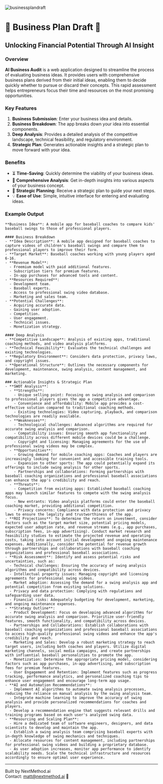 ![businessplandraft](https://github.com/mattrob333/Projects_Expanded/assets/31228129/0b8a38df-f19a-466b-9b4c-46e7853a03bf)

# 🌟 Business Plan Draft 🌟

## Unlocking Financial Potential Through AI Insight

### Overview

**AI Business Audit** is a web application designed to streamline the process of evaluating business ideas. It provides users with comprehensive business plans derived from their initial ideas, enabling them to decide quickly whether to pursue or discard their concepts. This rapid assessment helps entrepreneurs focus their time and resources on the most promising opportunities.

### Key Features

1. **Business Submission**: Enter your business idea and details.
2. **Business Breakdown**: The app breaks down your idea into essential components.
3. **Deep Analysis**: Provides a detailed analysis of the competitive landscape, technical feasibility, and regulatory environment.
4. **Strategic Plan**: Generates actionable insights and a strategic plan to move forward with your idea.

### Benefits

- ⏳ **Time-Saving**: Quickly determine the viability of your business ideas.
- 🧠 **Comprehensive Analysis**: Get in-depth insights into various aspects of your business concept.
- 🚀 **Strategic Planning**: Receive a strategic plan to guide your next steps.
- 💡 **Ease of Use**: Simple, intuitive interface for entering and evaluating ideas.

### Example Output
```
**Business Idea**: A mobile app for baseball coaches to compare kids' baseball swings to those of professional players.

#### Business Breakdown
- **Idea Description**: A mobile app designed for baseball coaches to capture videos of children's baseball swings and compare them to professional players to improve their form.
- **Target Market**: Baseball coaches working with young players aged 6-16.
- **Revenue Model**:
  - Freemium model with paid additional features.
  - Subscription tiers for premium features.
  - In-app purchases for advanced tools and content.
- **Resources Required**:
  - Development team.
  - Baseball experts.
  - Access to professional swing video database.
  - Marketing and sales team.
- **Potential Challenges**:
  - Acquiring accurate data.
  - Gaining user adoption.
  - Competition.
  - User engagement.
  - Technical issues.
  - Monetization strategy.

#### Deep Analysis
- **Competitive Landscape**: Analysis of existing apps, traditional coaching methods, and video analysis platforms.
- **Technical Feasibility**: Evaluates the technical challenges and existing technologies.
- **Regulatory Environment**: Considers data protection, privacy laws, and copyright issues.
- **Operational Structure**: Outlines the necessary components for development, maintenance, swing analysis, content management, and marketing.

### Actionable Insights & Strategic Plan
- **SWOT Analysis**:
  - **Strengths**:
    - Unique selling point: Focusing on swing analysis and comparison to professional players gives the app a competitive advantage.
    - Convenience and affordability: Mobile app provides a cost-effective solution compared to traditional coaching methods.
    - Existing technologies: Video capturing, playback, and comparison technologies are readily available.
  - **Weaknesses**:
    - Technological challenges: Advanced algorithms are required for accurate swing analysis and comparison.
    - Compatibility issues: Ensuring smooth app functionality and compatibility across different mobile devices could be a challenge.
    - Copyright and licensing: Managing agreements for the use of professional swing videos may be complex.
  - **Opportunities**:
    - Growing demand for mobile coaching apps: Coaches and players are increasingly looking for convenient and accessible training tools.
    - Expansion to other sports: The app could potentially expand its offerings to include swing analysis for other sports.
    - Partnerships and collaborations: Forming partnerships with baseball coaching organizations and professional baseball associations can enhance the app's credibility and reach.
  - **Threats**:
    - Competition from existing apps: Established baseball coaching apps may launch similar features to compete with the swing analysis focus.
    - New entrants: Video analysis platforms could enter the baseball coaching market, providing additional competition.
    - Privacy concerns: Compliance with data protection and privacy laws to ensure the legality and trustworthiness of the app.
- **ROI Projections**: To determine the return on investment, consider factors such as the target market size, potential pricing models, expected user adoption rate, and revenue streams (e.g., app purchases, subscription fees, in-app advertising). Conduct market research and feasibility studies to estimate the projected revenue and operating costs, taking into account initial development and ongoing maintenance expenses. Additionally, consider the potential for revenue growth through partnerships and collaborations with baseball coaching organizations and professional baseball associations.
- **Risk Assessment**: Identify and assess potential risks and uncertainties, such as:
  - Technical challenges: Ensuring the accuracy of swing analysis algorithms and compatibility across devices.
  - Intellectual property issues: Managing copyright and licensing agreements for professional swing videos.
  - Market adoption: Assessing the demand for a swing analysis app and potential competition from existing solutions.
  - Privacy and data protection: Complying with regulations and safeguarding user data.
  - Financial risks: Adequately budgeting for development, marketing, and ongoing maintenance expenses.
- **Strategy Outline**:
  - Product Development: Focus on developing advanced algorithms for accurate swing analysis and comparison. Prioritize user-friendly features, smooth functionality, and compatibility across devices.
  - Partnerships and Collaborations: Establish collaborations with baseball coaching organizations and professional baseball associations to access high-quality professional swing videos and enhance the app's credibility and reach.
  - Marketing and Sales: Develop a robust marketing strategy to reach target users, including both coaches and players. Utilize digital marketing channels, social media campaigns, and create partnerships with influential baseball personalities to promote the app.
  - Monetization: Determine the appropriate pricing model, considering factors such as app purchases, in-app advertising, and subscription fees for premium features.
  - User Engagement and Retention: Implement features such as progress tracking, performance analytics, and personalized coaching tips to enhance user engagement and encourage long-term app usage.
- **AI and Automation Recommendations**:
  - Implement AI algorithms to automate swing analysis processes, reducing the reliance on manual analysis by the swing analysis team.
  - Integrate machine learning to improve the accuracy of swing analysis and provide personalized recommendations for coaches and players.
  - Develop a recommendation engine that suggests relevant drills and training programs based on each user's analyzed swing data.
- **Resourcing and Scaling Plan**:
  - Hire a dedicated team of software engineers, designers, and data scientists to develop and maintain the app.
  - Establish a swing analysis team comprising baseball experts with in-depth knowledge of swing mechanics and techniques.
  - Allocate resources for content management, including partnerships for professional swing videos and building a proprietary database.
  - As user adoption increases, monitor app performance to identify scalability needs. Scale the technical infrastructure and resources accordingly to ensure optimal user experience.
```
---

Built by NextMethod.ai  
Contact: [matt@nextmethod.ai](mailto:matt@nextmethod.ai) 📧
